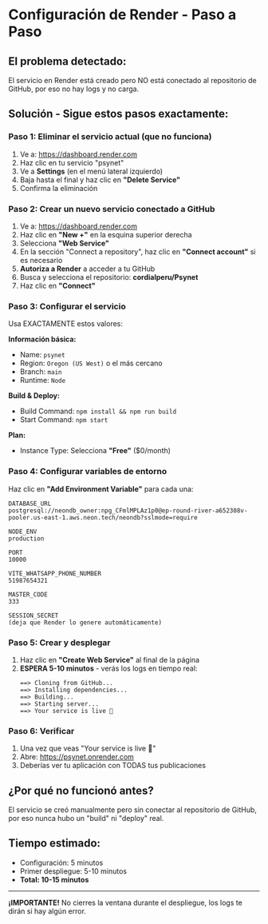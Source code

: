 # Configuración de Render - Paso a Paso

## El problema detectado:
El servicio en Render está creado pero NO está conectado al repositorio de GitHub, por eso no hay logs y no carga.

## Solución - Sigue estos pasos exactamente:

### Paso 1: Eliminar el servicio actual (que no funciona)
1. Ve a: https://dashboard.render.com
2. Haz clic en tu servicio "psynet"
3. Ve a **Settings** (en el menú lateral izquierdo)
4. Baja hasta el final y haz clic en **"Delete Service"**
5. Confirma la eliminación

### Paso 2: Crear un nuevo servicio conectado a GitHub
1. Ve a: https://dashboard.render.com
2. Haz clic en **"New +"** en la esquina superior derecha
3. Selecciona **"Web Service"**
4. En la sección "Connect a repository", haz clic en **"Connect account"** si es necesario
5. **Autoriza a Render** a acceder a tu GitHub
6. Busca y selecciona el repositorio: **cordialperu/Psynet**
7. Haz clic en **"Connect"**

### Paso 3: Configurar el servicio
Usa EXACTAMENTE estos valores:

**Información básica:**
- Name: `psynet`
- Region: `Oregon (US West)` o el más cercano
- Branch: `main`
- Runtime: `Node`

**Build & Deploy:**
- Build Command: `npm install && npm run build`
- Start Command: `npm start`

**Plan:**
- Instance Type: Selecciona **"Free"** ($0/month)

### Paso 4: Configurar variables de entorno
Haz clic en **"Add Environment Variable"** para cada una:

```
DATABASE_URL
postgresql://neondb_owner:npg_CFmlMPLAz1p0@ep-round-river-a652308v-pooler.us-east-1.aws.neon.tech/neondb?sslmode=require

NODE_ENV
production

PORT
10000

VITE_WHATSAPP_PHONE_NUMBER
51987654321

MASTER_CODE
333

SESSION_SECRET
(deja que Render lo genere automáticamente)
```

### Paso 5: Crear y desplegar
1. Haz clic en **"Create Web Service"** al final de la página
2. **ESPERA 5-10 minutos** - verás los logs en tiempo real:
   ```
   ==> Cloning from GitHub...
   ==> Installing dependencies...
   ==> Building...
   ==> Starting server...
   ==> Your service is live 🎉
   ```

### Paso 6: Verificar
1. Una vez que veas "Your service is live 🎉"
2. Abre: https://psynet.onrender.com
3. Deberías ver tu aplicación con TODAS tus publicaciones

## ¿Por qué no funcionó antes?
El servicio se creó manualmente pero sin conectar al repositorio de GitHub, por eso nunca hubo un "build" ni "deploy" real.

## Tiempo estimado:
- Configuración: 5 minutos
- Primer despliegue: 5-10 minutos
- **Total: 10-15 minutos**

---

**¡IMPORTANTE!** No cierres la ventana durante el despliegue, los logs te dirán si hay algún error.

